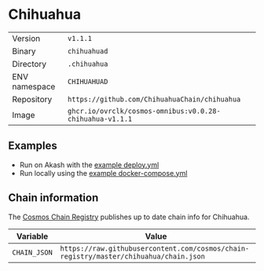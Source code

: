 # Chihuahua

| | |
|---|---|
|Version|`v1.1.1`|
|Binary|`chihuahuad`|
|Directory|`.chihuahua`|
|ENV namespace|`CHIHUAHUAD`|
|Repository|`https://github.com/ChihuahuaChain/chihuahua`|
|Image|`ghcr.io/ovrclk/cosmos-omnibus:v0.0.28-chihuahua-v1.1.1`|

## Examples

- Run on Akash with the [example deploy.yml](./deploy.yml)
- Run locally using the [example docker-compose.yml](./docker-compose.yml)

## Chain information

The [Cosmos Chain Registry](https://github.com/cosmos/chain-registry) publishes up to date chain info for Chihuahua.

|Variable|Value|
|---|---|
|`CHAIN_JSON`|`https://raw.githubusercontent.com/cosmos/chain-registry/master/chihuahua/chain.json`|
